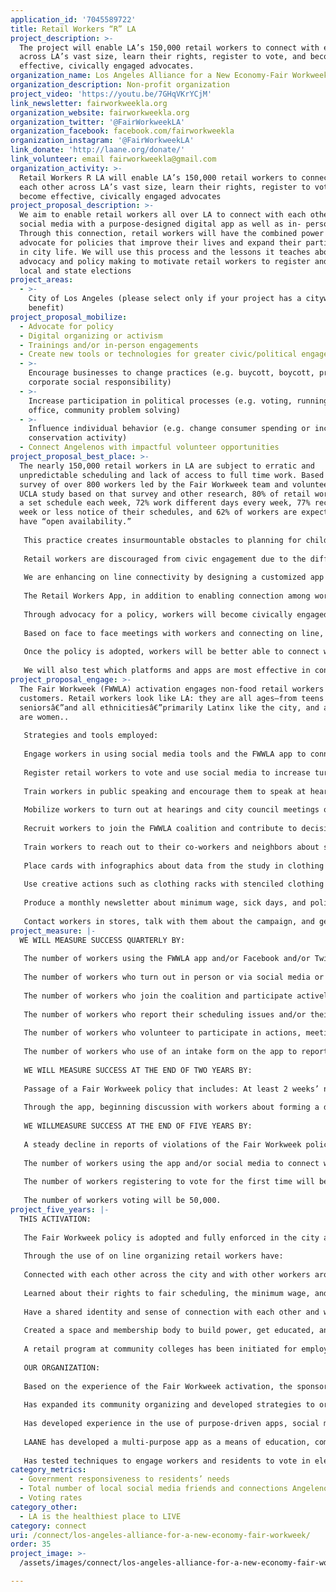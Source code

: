 ```yaml
---
application_id: '7045589722'
title: Retail Workers “R” LA
project_description: >-
  The project will enable LA’s 150,000 retail workers to connect with each other
  across LA’s vast size, learn their rights, register to vote, and become
  effective, civically engaged advocates.
organization_name: Los Angeles Alliance for a New Economy-Fair Workweek
organization_description: Non-profit organization
project_video: 'https://youtu.be/7GHqVKrYCjM'
link_newsletter: fairworkweekla.org
organization_website: fairworkweekla.org
organization_twitter: '@FairWorkweekLA'
organization_facebook: facebook.com/fairworkweekla
organization_instagram: '@FairWorkweekLA'
link_donate: 'http://laane.org/donate/'
link_volunteer: email fairworkweekla@gmail.com
organization_activity: >-
  Retail Workers R LA will enable LA’s 150,000 retail workers to connect with
  each other across LA’s vast size, learn their rights, register to vote, and
  become effective, civically engaged advocates
project_proposal_description: >-
  We aim to enable retail workers all over LA to connect with each other using
  social media with a purpose-designed digital app as well as in- person events.
  Through this connection, retail workers will have the combined power to
  advocate for policies that improve their lives and expand their participation
  in city life. We will use this process and the lessons it teaches about power,
  advocacy and policy making to motivate retail workers to register and vote in
  local and state elections
project_areas:
  - >-
    City of Los Angeles (please select only if your project has a citywide
    benefit)
project_proposal_mobilize:
  - Advocate for policy
  - Digital organizing or activism
  - Trainings and/or in-person engagements
  - Create new tools or technologies for greater civic/political engagement
  - >-
    Encourage businesses to change practices (e.g. buycott, boycott, promote
    corporate social responsibility)
  - >-
    Increase participation in political processes (e.g. voting, running for
    office, community problem solving)
  - >-
    Influence individual behavior (e.g. change consumer spending or increase
    conservation activity)
  - Connect Angelenos with impactful volunteer opportunities
project_proposal_best_place: >-
  The nearly 150,000 retail workers in LA are subject to erratic and
  unpredictable scheduling and lack of access to full time work. Based on a
  survey of over 800 workers led by the Fair Workweek team and volunteers, and a
  UCLA study based on that survey and other research, 80% of retail workers lack
  a set schedule each week, 72% work different days every week, 77% receive one
  week or less notice of their schedules, and 62% of workers are expected to
  have “open availability.”
   
   This practice creates insurmountable obstacles to planning for childcare, attending classes, obtaining a second job, or being active in their communities. To overcome this problem, workers need to connect with each other and advocate for themselves.
   
   Retail workers are discouraged from civic engagement due to the difficulty of connecting with each other in a city the size of LA. Through use of social media including Facebook and Twitter, we will enable workers to connect on line from Sylmar to Wilmington.
   
   We are enhancing on line connectivity by designing a customized app accessible to all retail workers in the city through which they can learn about their rights, enforcement of wage and hour rules, and the problems they share with other workers.
   
   The Retail Workers App, in addition to enabling connection among workers, will ask workers to enter their work schedules so that the Fair Workweek team can collect data and determine if those schedules violate any rules. They will be able to share their problems and, by connecting with each other, become activated to work on solutions by joining the campaign to win a policy that will regulate scheduling practices. Retail workers can also engage with each other to share strategies to manage their lives and join together to advocate for a better city and job quality. 
   
   Through advocacy for a policy, workers will become civically engaged and can learn how to push the city government to be responsive to their needs. This will provide an opening to promote voter registration and turnout.
   
   Based on face to face meetings with workers and connecting on line, we can identify potential leaders who will be trained in leadership skills and can volunteer to take leadership roles in the campaign.
   
   Once the policy is adopted, workers will be better able to connect with each other through scheduled meetings and events and to participate more actively in civic life. Their lives will be fuller as they are able to spend more time with their children, attend school, and other activities that require having a predictable schedule.
   
   We will also test which platforms and apps are most effective in connecting and activating workers.
project_proposal_engage: >-
  The Fair Workweek (FWWLA) activation engages non-food retail workers and
  customers. Retail workers look like LA: they are all ages—from teens to
  seniorsâ€”and all ethnicitiesâ€”primarily Latinx like the city, and a majority
  are women.. 
   
   Strategies and tools employed:
   
   Engage workers in using social media tools and the FWWLA app to connect with each other across the city. Use Twitter and “we are retail”â€”a private national Facebook group for retail workersâ€”to promote actions, inform workers and build solidarity. 
   
   Register retail workers to vote and use social media to increase turnout.
   
   Train workers in public speaking and encourage them to speak at hearings, press conferences, and meetings.
   
   Mobilize workers to turn out at hearings and city council meetings or to send emails and social media messages to decision-makers.
   
   Recruit workers to join the FWWLA coalition and contribute to decision making.
   
   Train workers to reach out to their co-workers and neighbors about scheduling issues.
   
   Place cards with infographics about data from the study in clothing and shoes at stores to inform workers and customers about scheduling issues. 
   
   Use creative actions such as clothing racks with stenciled clothing bearing messages about scheduling data.
   
   Produce a monthly newsletter about minimum wage, sick days, and policies elsewhere and telling personal stories. 
   
   Contact workers in stores, talk with them about the campaign, and get contact info so they can be included in online outreach
project_measure: |-
  WE WILL MEASURE SUCCESS QUARTERLY BY:
   
   The number of workers using the FWWLA app and/or Facebook and/or Twitter to connect.
   
   The number of workers who turn out in person or via social media or email to make their views known at hearings, press conferences, council meetings, and other events.
   
   The number of workers who join the coalition and participate actively.
   
   The number of workers who report their scheduling issues and/or their personal stories via social media or email.
   
   The number of workers who volunteer to participate in actions, meetings and events.
   
   The number of workers who use of an intake form on the app to report violations of labor laws. 
   
   WE WILL MEASURE SUCCESS AT THE END OF TWO YEARS BY:
   
   Passage of a Fair Workweek policy that includes: At least 2 weeks’ notice of schedules, no on-call scheduling, no “clopenings,” penalty for changing schedules at the last minute, and giving current employees opportunities for increased hours before hiring new part-time workers.
   
   Through the app, beginning discussion with workers about forming a dues-paying membership organization. 
   
   WE WILLMEASURE SUCCESS AT THE END OF FIVE YEARS BY:
   
   A steady decline in reports of violations of the Fair Workweek policy to 10/year. 
   
   The number of workers using the app and/or social media to connect will be 20,000.
   
   The number of workers registering to vote for the first time will be 5,000.
   
   The number of workers voting will be 50,000.
project_five_years: |-
  THIS ACTIVATION:
   
   The Fair Workweek policy is adopted and fully enforced in the city and, given the number and size of California cities that have similar policies, a statewide policy has been adopted.
   
   Through the use of on line organizing retail workers have:
   
   Connected with each other across the city and with other workers around the country.
   
   Learned about their rights to fair scheduling, the minimum wage, and sick days and know what to do when their rights are violated and are protected by a retail workers’ bill of rights.
   
   Have a shared identity and sense of connection with each other and with other retail workers around the country
   
   Created a space and membership body to build power, get educated, and get activated for themselves and other workers.
   
   A retail program at community colleges has been initiated for employed and potential workers to learn, get trained and move up in the retail industry. 
   
   OUR ORGANIZATION:
   
   Based on the experience of the Fair Workweek activation, the sponsoring organization, LAANE:
   
   Has expanded its community organizing and developed strategies to organize workers outside of unions.
   
   Has developed experience in the use of purpose-driven apps, social media, and creative tactics to engage workers and community members.
   
   LAANE has developed a multi-purpose app as a means of education, communication and connection within campaigns.
   
   Has tested techniques to engage workers and residents to vote in elections
category_metrics:
  - Government responsiveness to residents’ needs
  - Total number of local social media friends and connections Angelenos have
  - Voting rates
category_other:
  - LA is the healthiest place to LIVE
category: connect
uri: /connect/los-angeles-alliance-for-a-new-economy-fair-workweek/
order: 35
project_image: >-
  /assets/images/connect/los-angeles-alliance-for-a-new-economy-fair-workweek.jpg

---
```

